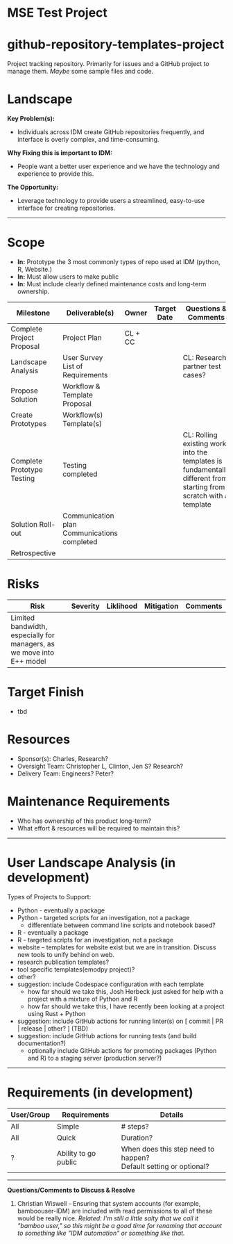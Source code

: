 # MSE Test Project
# github-repository-templates-project

Project tracking repository. Primarily for issues and a GitHub project to manage them. _Maybe_ some sample files and code.

# **Landscape**

**Key Problem(s):**  
  * Individuals across IDM create GitHub repositories frequently, and interface is overly complex, and time-consuming. 

**Why Fixing this is important to IDM:**  
  * People want a better user experience and we have the technology and experience to provide this.

**The Opportunity:** 
  * Leverage technology to provide users a streamlined, easy-to-use interface for creating repositories.

********************************************************************************************************************************
# **Scope**
* **In:** Prototype the 3 most commonly types of repo used at IDM (python, R, Website.)
* **In:** Must allow users to make public
* **In:** Must include clearly defined maintenance costs and long-term ownership.

|Milestone|Deliverable(s)|Owner|Target Date|Questions & Comments|
|---|---|---|---|---|
|Complete Project Proposal|Project Plan|CL + CC
|Landscape Analysis|User Survey <br> List of Requirements| | |CL: Research partner test cases?|
|Propose Solution|Workflow & Template Proposal
|Create Prototypes|Workflow(s)<br>Template(s)|
|Complete Prototype Testing|Testing completed| | |CL: Rolling existing work into the templates is fundamentally different from starting from scratch with a template|
|Solution Roll-out|Communication plan<br>Communications completed| | | |Teams, All-hands, reviews, etc.|
|Retrospective|

# **Risks** 
|Risk|Severity|Liklihood|Mitigation|Comments|
|---|---|---|---|---|
|Limited bandwidth, especially for managers, as we move into E++ model|

# **Target Finish** 
 * tbd

# **Resources**

* Sponsor(s): Charles, Research?
* Oversight Team:  Christopher L, Clinton, Jen S? Research? 
* Delivery Team: Engineers?  Peter?

# **Maintenance Requirements**

* Who has ownership of this product long-term?
* What effort & resources will be required to maintain this?

********************************************************************************************************

# **User Landscape Analysis** (in development)

Types of Projects to Support:

* Python - eventually a package
* Python - targeted scripts for an investigation, not a package
  * differentiate between command line scripts and notebook based?
* R - eventually a package
* R - targeted scripts for an investigation, not a package
* website – templates for website exist but we are in transition.  Discuss new tools to unify behind on web.
* research publication templates?
* tool specific templates(emodpy project)?
* other?
* suggestion: include Codespace configuration with each template
  * how far should we take this, Josh Herbeck just asked for help with a project with a mixture of Python and R
  * how far should we take this, I have recently been looking at a project using Rust + Python
* suggestion: include GitHub actions for running linter(s) on [ commit | PR | release | other? ] (TBD)
* suggestion: include GitHub actions for running tests (and build documentation?)
  * optionally include GitHub actions for promoting packages (Python and R) to a staging server (production server?)

********************************************************************************************************
# **Requirements** (in development)
|User/Group|Requirements|Details|
|---|---|---|
|All|Simple|# steps?| 
|All|Quick|Duration?|
|?|Ability to go public|When does this step need to happen?<br>Default setting or optional?|

********************************************************************************************************
**Questions/Comments to Discuss & Resolve**
1. Christian Wiswell - Ensuring that system accounts (for example, bamboouser-IDM) are included with read permissions to all of these would be really nice.  _Related: I'm still a little salty that we call it "bamboo user," so this might be a good time for renaming that account to something like "IDM automation" or something like that._



